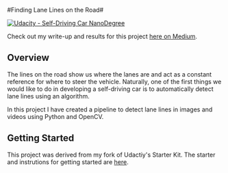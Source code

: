 #Finding Lane Lines on the Road#

[![Udacity - Self-Driving Car NanoDegree](https://s3.amazonaws.com/udacity-sdc/github/shield-carnd.svg)](http://www.udacity.com/drive)

Check out my write-up and results for this project [here on Medium](https://medium.com/@SealedSaint/detecting-lane-lines-udacity-sdcnd-b52bf36193cb).

Overview
---

The lines on the road show us where the lanes are and act as a constant reference for where to steer the vehicle.  Naturally, one of the first things we would like to do in developing a self-driving car is to automatically detect lane lines using an algorithm.

In this project I have created a pipeline to detect lane lines in images and videos using Python and OpenCV.


Getting Started
---

This project was derived from my fork of Udactiy's Starter Kit.
The starter and instrutions for getting started are [here](https://github.com/SealedSaint/CarND-Term1-Starter).
